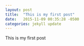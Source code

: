 ```yaml
---
layout: post
title:  "This is my first post"
date:   2015-11-09 00:35:28 -0500
categories: jekyll update
---
```


This is my first post 
